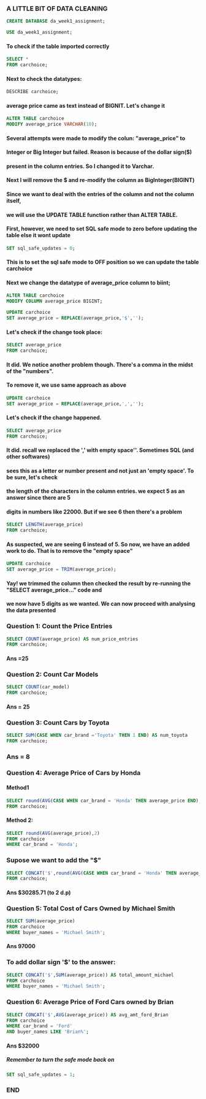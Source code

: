 ### A LITTLE BIT OF DATA CLEANING 
```sql
CREATE DATABASE da_week1_assignment;
```
```sql
USE da_week1_assignment;
```
#### To check if the table imported correctly
```sql
SELECT *
FROM carchoice;
```
#### Next to check the datatypes:
```sql
DESCRIBE carchoice;
```

#### average price came as text instead of BIGNIT. Let's change it

```sql
ALTER TABLE carchoice
MODIFY average_price VARCHAR(10);
```
#### Several attempts were made to modify the colun: "average_price" to
#### Integer or Big Integer but failed. Reason is because of the dollar sign($)
#### present in the column entries. So I changed it to Varchar.
#### Next I will remove the $ and re-modify the column as BigInteger(BIGINT)

#### Since we want to deal with the entries of the column and not the column itself,
#### we will use the UPDATE TABLE function rather than ALTER TABLE.

#### First, however, we need to set SQL safe mode to zero before updating the table else it wont update

```sql
SET sql_safe_updates = 0;
```
#### This is to set the sql safe mode to OFF position so we can update the table carchoice
#### Next we change the datatype of average_price column to biint;
```sql
ALTER TABLE carchoice
MODIFY COLUMN average_price BIGINT;
```
```sql
UPDATE carchoice
SET average_price = REPLACE(average_price,'$','');
```
#### Let's check if the change took place:
```sql
SELECT average_price
FROM carchoice;
```
#### It did. We notice another problem though. There's a comma in the midst of the "numbers". 
#### To remove it, we use same approach as above
```sql
UPDATE carchoice
SET average_price = REPLACE(average_price,',','');
```
#### Let's check if the change happened.
```sql
SELECT average_price
FROM carchoice;
```
#### It did. recall we replaced the ',' with empty space''. Sometimes SQL (and other softwares)
#### sees this as a letter or number present and not just an 'empty space'. To be sure, let's check
#### the length of the characters in the column entries. we expect 5 as an answer since there are 5
#### digits in numbers like 22000. But if we see 6 then there's a problem
```sql
SELECT LENGTH(average_price)
FROM carchoice;
```
#### As suspected, we are seeing 6 instead of 5. So now, we have an added work to do. That is to remove the "empty space"
```sql
UPDATE carchoice
SET average_price = TRIM(average_price);
```
#### Yay! we trimmed the column then checked the result by re-running the "SELECT average_price..." code and 
#### we now have 5 digits as we wanted. We can now proceed with analysing the data presented

### Question 1: Count the Price Entries
```sql
SELECT COUNT(average_price) AS num_price_entries
FROM carchoice;
```
#### Ans =25

### Question 2: Count Car Models
```sql
SELECT COUNT(car_model)
FROM carchoice;
```
#### Ans = 25

### Question 3: Count Cars by Toyota
```sql
SELECT SUM(CASE WHEN car_brand ='Toyota' THEN 1 END) AS num_toyota
FROM carchoice;
```
### Ans = 8

### Question 4: Average Price of Cars by Honda
#### Method1
```sql
SELECT round(AVG(CASE WHEN car_brand = 'Honda' THEN average_price END),2) AS avg_price_honda
FROM carchoice;
```
#### Method 2:
```sql
SELECT round(AVG(average_price),2)
FROM carchoice
WHERE car_brand = 'Honda';
```
### Supose we want to add the "$"
```sql
SELECT CONCAT('$',round(AVG(CASE WHEN car_brand = 'Honda' THEN average_price END),2)) AS avg_price_honda
FROM carchoice;
```
#### Ans $30285.71 (to 2 d.p)

### Question 5: Total Cost of Cars Owned by Michael Smith
```sql
SELECT SUM(average_price)
FROM carchoice
WHERE buyer_names = 'Michael Smith';
```
#### Ans 97000
### To add dollar sign '$' to the answer:
```sql
SELECT CONCAT('$',SUM(average_price)) AS total_amount_michael
FROM carchoice
WHERE buyer_names = 'Michael Smith';
```

### Question 6: Average Price of Ford Cars owned by Brian
```sql
SELECT CONCAT('$',AVG(average_price)) AS avg_amt_ford_Brian
FROM carchoice
WHERE car_brand = 'Ford'
AND buyer_names LIKE 'Brian%';
```
#### Ans $32000

##### Remember to turn the safe mode back on
```sql
SET sql_safe_updates = 1;
```

### END


